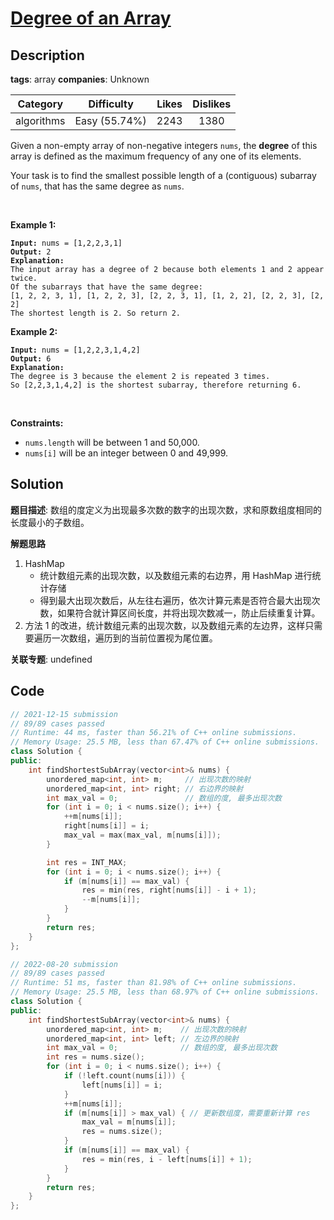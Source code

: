 # [Degree of an Array](https://leetcode.com/problems/degree-of-an-array/description/)

## Description

**tags**: array
**companies**: Unknown

|  Category  |  Difficulty   | Likes | Dislikes |
| :--------: | :-----------: | :---: | :------: |
| algorithms | Easy (55.74%) | 2243  |   1380   |

<p>Given a non-empty array of non-negative integers <code>nums</code>, the <b>degree</b> of this array is defined as the maximum frequency of any one of its elements.</p>

<p>Your task is to find the smallest possible length of a (contiguous) subarray of <code>nums</code>, that has the same degree as <code>nums</code>.</p>

<p>&nbsp;</p>
<p><strong>Example 1:</strong></p>

<pre><code><strong>Input:</strong> nums = [1,2,2,3,1]
<strong>Output:</strong> 2
<strong>Explanation:</strong>
The input array has a degree of 2 because both elements 1 and 2 appear twice.
Of the subarrays that have the same degree:
[1, 2, 2, 3, 1], [1, 2, 2, 3], [2, 2, 3, 1], [1, 2, 2], [2, 2, 3], [2, 2]
The shortest length is 2. So return 2.</code></pre>

<p><strong>Example 2:</strong></p>

<pre><code><strong>Input:</strong> nums = [1,2,2,3,1,4,2]
<strong>Output:</strong> 6
<strong>Explanation:</strong>
The degree is 3 because the element 2 is repeated 3 times.
So [2,2,3,1,4,2] is the shortest subarray, therefore returning 6.</code></pre>

<p>&nbsp;</p>
<p><strong>Constraints:</strong></p>

<ul>
  <li><code>nums.length</code> will be between 1 and 50,000.</li>
  <li><code>nums[i]</code> will be an integer between 0 and 49,999.</li>
</ul>

## Solution

**题目描述**: 数组的度定义为出现最多次数的数字的出现次数，求和原数组度相同的长度最小的子数组。

**解题思路**

1. HashMap
   - 统计数组元素的出现次数，以及数组元素的右边界，用 HashMap 进行统计存储
   - 得到最大出现次数后，从左往右遍历，依次计算元素是否符合最大出现次数，如果符合就计算区间长度，并将出现次数减一，防止后续重复计算。
2. 方法 1 的改进，统计数组元素的出现次数，以及数组元素的左边界，这样只需要遍历一次数组，遍历到的当前位置视为尾位置。

**关联专题**: undefined

## Code

```cpp
// 2021-12-15 submission
// 89/89 cases passed
// Runtime: 44 ms, faster than 56.21% of C++ online submissions.
// Memory Usage: 25.5 MB, less than 67.47% of C++ online submissions.
class Solution {
public:
    int findShortestSubArray(vector<int>& nums) {
        unordered_map<int, int> m;     // 出现次数的映射
        unordered_map<int, int> right; // 右边界的映射
        int max_val = 0;               // 数组的度, 最多出现次数
        for (int i = 0; i < nums.size(); i++) {
            ++m[nums[i]];
            right[nums[i]] = i;
            max_val = max(max_val, m[nums[i]]);
        }

        int res = INT_MAX;
        for (int i = 0; i < nums.size(); i++) {
            if (m[nums[i]] == max_val) {
                res = min(res, right[nums[i]] - i + 1);
                --m[nums[i]];
            }
        }
        return res;
    }
};
```

```cpp
// 2022-08-20 submission
// 89/89 cases passed
// Runtime: 51 ms, faster than 81.98% of C++ online submissions.
// Memory Usage: 25.5 MB, less than 68.97% of C++ online submissions.
class Solution {
public:
    int findShortestSubArray(vector<int>& nums) {
        unordered_map<int, int> m;    // 出现次数的映射
        unordered_map<int, int> left; // 左边界的映射
        int max_val = 0;              // 数组的度, 最多出现次数
        int res = nums.size();
        for (int i = 0; i < nums.size(); i++) {
            if (!left.count(nums[i])) {
                left[nums[i]] = i;
            }
            ++m[nums[i]];
            if (m[nums[i]] > max_val) { // 更新数组度，需要重新计算 res
                max_val = m[nums[i]];
                res = nums.size();
            }
            if (m[nums[i]] == max_val) {
                res = min(res, i - left[nums[i]] + 1);
            }
        }
        return res;
    }
};
```
